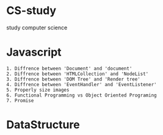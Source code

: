 # CS-study
study computer science

# Javascript
	1. Diffrence between 'Document' and 'document'
	2. Diffrence between 'HTMLCollection' and 'NodeList'
	3. Diffrence between 'DOM Tree' and 'Render tree'
	4. Diffrence between 'EventHandler' and 'EventListener'
	5. Properly size images
	6. Functional Programming vs Object Oriented Programing
	7. Promise
   
# DataStructure